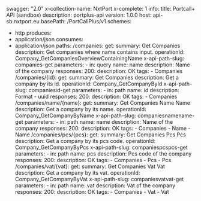swagger: "2.0"
x-collection-name: NxtPort
x-complete: 1
info:
  title: Portcall+ API (sandbox)
  description: portplus-api
  version: 1.0.0
host: api-sb.nxtport.eu
basePath: /PortCallPlus/v1
schemes:
- http
produces:
- application/json
consumes:
- application/json
paths:
  /companies:
    get:
      summary: Get Companies
      description: Get companies where name contains input.
      operationId: Company_GetCompaniesOverviewContainingName
      x-api-path-slug: companies-get
      parameters:
      - in: query
        name: name
        description: Name of the company
      responses:
        200:
          description: OK
      tags:
      - Companies
  /companies/{id}:
    get:
      summary: Get Companies
      description: Get a company by its id.
      operationId: Company_GetCompanyById
      x-api-path-slug: companiesid-get
      parameters:
      - in: path
        name: id
        description: Format - uuid
      responses:
        200:
          description: OK
      tags:
      - Companies
  /companies/name/{name}:
    get:
      summary: Get Companies Name Name
      description: Get a company by its name.
      operationId: Company_GetCompanyByName
      x-api-path-slug: companiesnamename-get
      parameters:
      - in: path
        name: name
        description: Name of the company
      responses:
        200:
          description: OK
      tags:
      - Companies
      - Name
      - Name
  /companies/pcs/{pcs}:
    get:
      summary: Get Companies Pcs Pcs
      description: Get a company by its pcs code.
      operationId: Company_GetCompanyByPcs
      x-api-path-slug: companiespcspcs-get
      parameters:
      - in: path
        name: pcs
        description: Pcs code of the company
      responses:
        200:
          description: OK
      tags:
      - Companies
      - Pcs
      - Pcs
  /companies/vat/{vat}:
    get:
      summary: Get Companies Vat Vat
      description: Get a company by its vat.
      operationId: Company_GetCompanyByVat
      x-api-path-slug: companiesvatvat-get
      parameters:
      - in: path
        name: vat
        description: Vat of the company
      responses:
        200:
          description: OK
      tags:
      - Companies
      - Vat
      - Vat